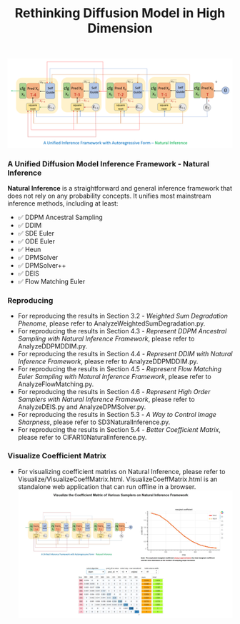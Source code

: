 <div style="text-align: center;">
	<h1 style="display:block">
		Rethinking Diffusion Model in High Dimension </span>
    </h1>
</div>
</br>



![NaturalDiffusion](inference_framework.png)


### A Unified Diffusion Model Inference Framework - Natural Inference

**Natural Inference** is a straightforward and general inference framework that does not rely on any probability concepts. It unifies most mainstream inference methods, including at least:

- &#x2705; DDPM Ancestral Sampling
- &#x2705; DDIM
- &#x2705; SDE Euler
- &#x2705; ODE Euler
- &#x2705; Heun
- &#x2705; DPMSolver
- &#x2705; DPMSolver++
- &#x2705; DEIS
- &#x2705; Flow Matching Euler

### Reproducing 
- For reproducing the results in Section 3.2 - *Weighted Sum Degradation Phenome*, please refer to AnalyzeWeightedSumDegradation.py.
- For reproducing the results in Section 4.3 - *Represent DDPM Ancestral Sampling with Natural Inference Framework*, please refer to AnalyzeDDPMDDIM.py.
- For reproducing the results in Section 4.4 - *Represent DDIM with Natural Inference Framework*, please refer to AnalyzeDDPMDDIM.py.
- For reproducing the results in Section 4.5 - *Represent Flow Matching Euler Sampling with Natural Inference Framework*, please refer to AnalyzeFlowMatching.py.
- For reproducing the results in Section 4.6 - *Represent High Order Samplers with Natural Inference Framework*, please refer to AnalyzeDEIS.py and AnalyzeDPMSolver.py.
- For reproducing the results in Section 5.3 - *A Way to Control Image Sharpness*, please refer to SD3NaturalInference.py.
- For reproducing the results in Section 5.4 - *Better Coefficient Matrix*, please refer to CIFAR10NaturalInference.py.


### Visualize Coefficient Matrix

- For visualizing coefficient matrixs on Natural Inference, please refer to Visualize/VisualizeCoeffMatrix.html. VisualizeCoeffMatrix.html is an standalone web application that can run offline in a browser.
[![Visualze coefficient matrix](visualize/VisualizeCoeffMatrix.jpg)](https://youtu.be/2zRA1T7wC6E)

